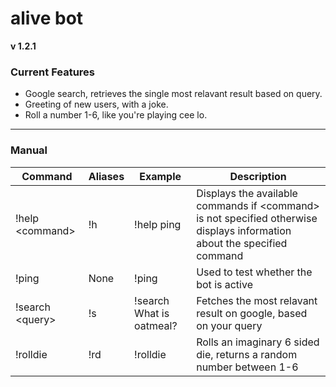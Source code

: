 # alive bot
**v 1.2.1**

### Current Features
- Google search, retrieves the single most relavant result based on query.
- Greeting of new users, with a joke.
- Roll a number 1-6, like you're playing cee lo. 
<hr>

### Manual
| Command | Aliases | Example | Description |
| --------| ------- |-------- |------------ |
| !help \<command\> | !h      | !help ping | Displays the available commands if \<command\> is not specified otherwise displays information about the specified command |
| !ping   | None    | !ping   | Used to test whether the bot is active |
| !search \<query\> | !s | !search What is oatmeal? | Fetches the most relavant result on google, based on your query |
| !rolldie | !rd | !rolldie | Rolls an imaginary 6 sided die, returns a random number between 1-6 | 
